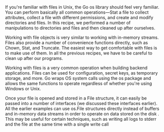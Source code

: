 If you're familiar with files in Unix, the Go os library should feel very familiar. You can perform basically all common operations—Stat a file to collect attributes, collect a file with different permissions, and create and modify directories and files. In this recipe, we performed a number of manipulations to directories and files and then cleaned up after ourselves.

Working with file objects is very similar to working with in-memory streams. Files also provide a number of convenience functions directly, such as Chown, Stat, and Truncate. The easiest way to get comfortable with files is to make use of them. In all the previous recipes, we have to be careful to clean up after our programs.

Working with files is a very common operation when building backend applications. Files can be used for configuration, secret keys, as temporary storage, and more. Go wraps OS system calls using the os package and allows the same functions to operate regardless of whether you're using Windows or Unix.

Once your file is opened and stored in a File structure, it can easily be passed into a number of interfaces (we discussed these interfaces earlier). All the earlier examples can use os.File structures directly instead of buffers and in-memory data streams in order to operate on data stored on the disk . This may be useful for certain techniques, such as writing all logs to stderr and the file at the same time with a single write call